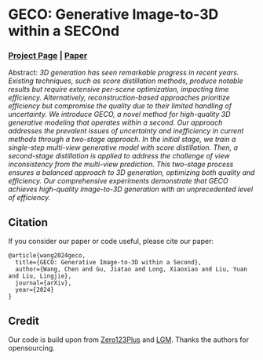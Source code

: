 # GECO: Generative Image-to-3D within a SECOnd

### [Project Page](https://cwchenwang.github.io/geco) | [Paper](https://arxiv.org/abs/2405.20327)

Abstract: *3D generation has seen remarkable progress in recent years. Existing techniques, such as score distillation methods, produce notable results but require extensive per-scene optimization, impacting time efficiency. Alternatively, reconstruction-based approaches prioritize efficiency but compromise the quality due to their limited handling of uncertainty. We introduce GECO, a novel method for high-quality 3D generative modeling that operates within a second. Our approach addresses the prevalent issues of uncertainty and inefficiency in current methods through a two-stage approach. In the initial stage, we train a single-step multi-view generative model with score distillation. Then, a second-stage distillation is applied to address the challenge of view inconsistency from the multi-view prediction. This two-stage process ensures a balanced approach to 3D generation, optimizing both quality and efficiency. Our comprehensive experiments demonstrate that GECO achieves high-quality image-to-3D generation with an unprecedented level of efficiency.*

## Citation
If you consider our paper or code useful, please cite our paper:
```
@article{wang2024geco,
  title={GECO: Generative Image-to-3D within a Second},
  author={Wang, Chen and Gu, Jiatao and Long, Xiaoxiao and Liu, Yuan and Liu, Lingjie},
  journal={arXiv},
  year={2024}
}
```

## Credit
Our code is build upon from [Zero123Plus](https://github.com/SUDO-AI-3D/zero123plus) and [LGM](https://github.com/3DTopia/LGM). Thanks the authors for opensourcing.